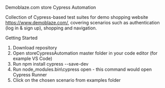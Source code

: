 Demoblaze.com store Cypress Automation


Collection of Cypress-based test suites for demo shopping website https://www.demoblaze.com/, covering  scenarios such as authentication (log in & sign up), shopping and navigation.


Getting Started
1. Download repository
2. Open storeCypressAutomation master folder in your code editor (for example VS Code)
3. Run npm install cypress --save-dev
4. Run node_modules\.bin\cypress open - this command would open Cypress Runner
5. Click on the chosen scenario from examples folder

